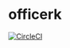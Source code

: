 # officerk

[![CircleCI](https://circleci.com/gh/cosmtrek/officerk.svg?style=svg)](https://circleci.com/gh/cosmtrek/officerk)